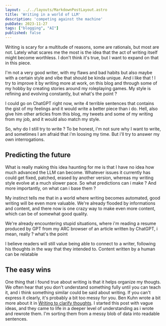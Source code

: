 ```yaml
---
layout: ../../layouts/MarkdownPostLayout.astro
title: 'Writing in a world of LLM'
description: 'competing against the machine'
pubDate: 2023-11-27
tags: ["blogging", "AI"]
published: false
---
```

Writing is scary for a multitude of reasons, some are rationals, but most are not.
Lately what scares me the most is the idea that the act of writing itself might become worthless. I don't think it's true, but I want to expand on that in this piece.

I'm not a very good writer, with my flaws and bad habits but also maybe with a certain style and vibe that should be kinda unique.
And i like that ! I try to improve it by writing more at work, on this blog and through some of my hobby by creating stories around my roleplaying games. My style is refining and evolving constantly, but what's the point ?

I could go on ChatGPT right now, write 4 terrible sentences that contains the gist of my feelings and it would write a better piece than i do. Hell, also give him other articles from this blog, my tweets and some of my writing from my job, and it would also match my style. 

So, why do I still try to write ?
To be honest, i'm not sure why I want to write, and sometimes I am afraid that i'm loosing my time. But i'll try to answer my own interrogations.

## Predicting the future

What is really making this idea haunting for me is that I have no idea how much advanced the LLM can become. Whatever issues it currently has could get fixed, patched, erased by another version, whereas my writing style evolve at a much slower pace. So what predictions can i make ? And more importantly, on what can i base them ? 

My instinct tells me that in a world where writing becomes automated, good writing will be even more valuable. We're already flooded by informations and content, and there now is one crazy way to make even more content, which can be of somewhat good quality.

We're already encountering stupid situations, where i'm reading a resume produced by GPT from my ARC browser of an article written by ChatGPT, i mean, really ? what's the point

I believe readers will still value being able to connect to a writer, following his thoughts in the way that they intended to. Content written by a human can be relatable

## The easy wins

One thing that i found true about writing is that it helps organize my thougts. We often hear that you don't understand something fully until you can teach it, and i think something similar could be said about writing. If you can't express it clearly, it's probably a bit too messy for you. Ben Kuhn wrote a bit more about it in [Writing to clarify thoughts](https://www.benkuhn.net/writing-clarify-thoughts/). 
I started this post with vague ideas, and they came to life in a deeper level of understanding as i wrote and rewrote them. I'm sorting them from a messy blob of data into readable sentences.